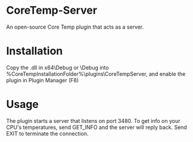 # CoreTemp-Server
An open-source Core Temp plugin that acts as a server.

# Installation
Copy the .dll in x64\Debug or \Debug into %CoreTempInstallationFolder%\plugins\CoreTempServer, and enable the plugin in Plugin Manager (F8)

# Usage
The plugin starts a server that listens on port 3480. To get info on your CPU's temperatures, send GET_INFO and the server will reply back.
Send EXIT to terminate the connection.
